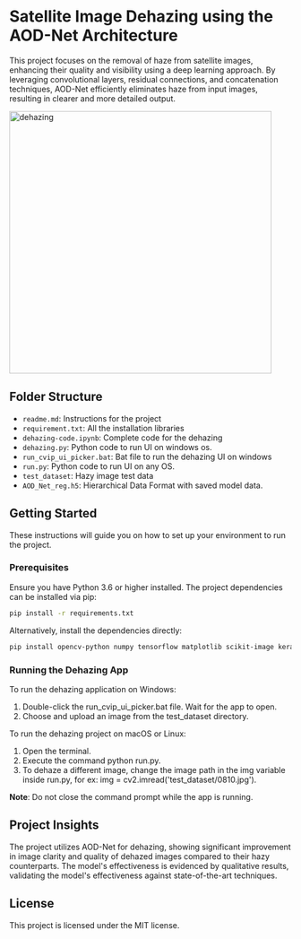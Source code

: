 # Satellite Image Dehazing using the AOD-Net Architecture

This project focuses on the removal of haze from satellite images, enhancing their quality and visibility using a deep learning approach. By leveraging convolutional layers, residual connections, and concatenation techniques, AOD-Net efficiently eliminates haze from input images, resulting in clearer and more detailed output.

<img width="468" alt="dehazing" src="https://github.com/SejalKankriya/satellite-image-dehazing/assets/43418191/7c22b655-9e8b-40d3-920b-00b70f4924b3">

## Folder Structure

* `readme.md`: Instructions for the project
* `requirement.txt`: All the installation libraries
* `dehazing-code.ipynb`: Complete code for the dehazing
* `dehazing.py`: Python code to run UI on windows os.
* `run_cvip_ui_picker.bat`: Bat file to run the dehazing UI on windows
* `run.py`: Python code to run UI on any OS.
* `test_dataset`: Hazy image test data
* `AOD_Net_reg.h5`: Hierarchical Data Format with saved model data.

## Getting Started
These instructions will guide you on how to set up your environment to run the project.

### Prerequisites
Ensure you have Python 3.6 or higher installed. The project dependencies can be installed via pip:

```bash
pip install -r requirements.txt
```

Alternatively, install the dependencies directly:
```bash
pip install opencv-python numpy tensorflow matplotlib scikit-image keras tkinter PIL
```

### Running the Dehazing App
To run the dehazing application on Windows:
  
  1. Double-click the run_cvip_ui_picker.bat file. Wait for the app to open.
  2. Choose and upload an image from the test_dataset directory.

To run the dehazing project on macOS or Linux:

  1. Open the terminal.
  2. Execute the command python run.py.
  3. To dehaze a different image, change the image path in the img variable inside run.py, for ex: img = cv2.imread('test_dataset/0810.jpg').

**Note**: Do not close the command prompt while the app is running.

## Project Insights
The project utilizes AOD-Net for dehazing, showing significant improvement in image clarity and quality of dehazed images compared to their hazy counterparts. The model's effectiveness is evidenced by qualitative results, validating the model's effectiveness against state-of-the-art techniques.

## License
This project is licensed under the MIT license.
